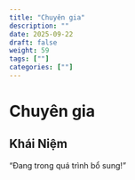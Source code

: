 ```yaml
---
title: "Chuyên gia"
description: ""
date: 2025-09-22
draft: false
weight: 59
tags: [""]
categories: [""]
---
```


# Chuyên gia

<!-- **Mã:** 
**Nhóm:**  -->

## Khái Niệm

“Đang trong quá trình bổ sung!”
